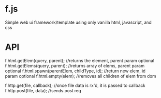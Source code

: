 # f.js

Simple web ui framework/template using only vanilla html, javascript, and css

# API
f.html.getElem(query, parent); //returns the element, parent param optional
f.html.getElems(query, parent); //returns array of elems, parent param optional
f.html.spawn(parentElem, childType, id); //return new elem, id param optional
f.html.empty(elem); //removes all children of elem from dom

f.http.get(file, callback); //once file data is rx'd, it is passed to callback
f.http.post(file, data); //sends post req

